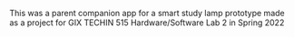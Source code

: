 This was a parent companion app for a smart study lamp prototype made as a project for GIX TECHIN 515 Hardware/Software Lab 2 in Spring 2022
